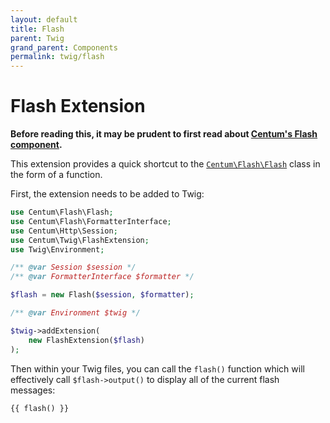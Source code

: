 ```yaml
---
layout: default
title: Flash
parent: Twig
grand_parent: Components
permalink: twig/flash
---
```




# Flash Extension

**Before reading this, it may be prudent to first read about [Centum's Flash component](../flash/index.md).**

This extension provides a quick shortcut to the [`Centum\Flash\Flash`](https://github.com/SidRoberts/centum/blob/development/src/Flash/Flash.php) class in the form of a function.

First, the extension needs to be added to Twig:

```php
use Centum\Flash\Flash;
use Centum\Flash\FormatterInterface;
use Centum\Http\Session;
use Centum\Twig\FlashExtension;
use Twig\Environment;

/** @var Session $session */
/** @var FormatterInterface $formatter */

$flash = new Flash($session, $formatter);

/** @var Environment $twig */

$twig->addExtension(
    new FlashExtension($flash)
);
```

Then within your Twig files, you can call the `flash()` function which will effectively call `$flash->output()` to display all of the current flash messages:

```twig
{{ flash() }}
```
